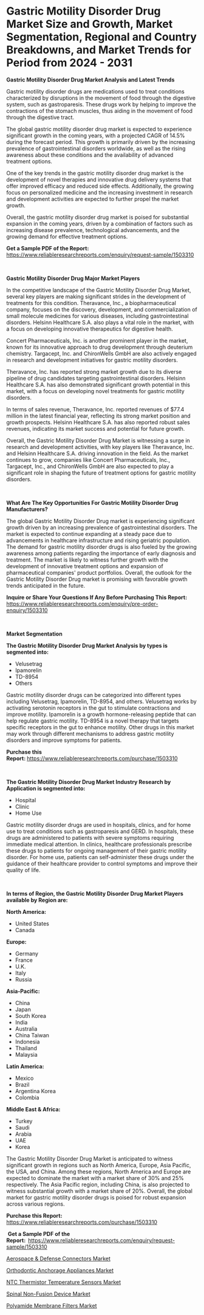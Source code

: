 <p><h1>Gastric Motility Disorder Drug Market Size and Growth, Market Segmentation, Regional and Country Breakdowns, and Market Trends for Period from 2024 -  2031</h1></p><p><strong>Gastric Motility Disorder Drug Market Analysis and Latest Trends</strong></p>
<p><p>Gastric motility disorder drugs are medications used to treat conditions characterized by disruptions in the movement of food through the digestive system, such as gastroparesis. These drugs work by helping to improve the contractions of the stomach muscles, thus aiding in the movement of food through the digestive tract.</p><p>The global gastric motility disorder drug market is expected to experience significant growth in the coming years, with a projected CAGR of 14.5% during the forecast period. This growth is primarily driven by the increasing prevalence of gastrointestinal disorders worldwide, as well as the rising awareness about these conditions and the availability of advanced treatment options.</p><p>One of the key trends in the gastric motility disorder drug market is the development of novel therapies and innovative drug delivery systems that offer improved efficacy and reduced side effects. Additionally, the growing focus on personalized medicine and the increasing investment in research and development activities are expected to further propel the market growth.</p><p>Overall, the gastric motility disorder drug market is poised for substantial expansion in the coming years, driven by a combination of factors such as increasing disease prevalence, technological advancements, and the growing demand for effective treatment options.</p></p>
<p><strong>Get a Sample PDF of the Report:&nbsp;</strong> <a href="https://www.reliableresearchreports.com/enquiry/request-sample/1503310">https://www.reliableresearchreports.com/enquiry/request-sample/1503310</a></p>
<p>&nbsp;</p>
<p><strong>Gastric Motility Disorder Drug Major Market Players</strong></p>
<p><p>In the competitive landscape of the Gastric Motility Disorder Drug Market, several key players are making significant strides in the development of treatments for this condition. Theravance, Inc., a biopharmaceutical company, focuses on the discovery, development, and commercialization of small molecule medicines for various diseases, including gastrointestinal disorders. Helsinn Healthcare S.A. also plays a vital role in the market, with a focus on developing innovative therapeutics for digestive health.</p><p>Concert Pharmaceuticals, Inc. is another prominent player in the market, known for its innovative approach to drug development through deuterium chemistry. Targacept, Inc. and ChironWells GmbH are also actively engaged in research and development initiatives for gastric motility disorders.</p><p>Theravance, Inc. has reported strong market growth due to its diverse pipeline of drug candidates targeting gastrointestinal disorders. Helsinn Healthcare S.A. has also demonstrated significant growth potential in this market, with a focus on developing novel treatments for gastric motility disorders.</p><p>In terms of sales revenue, Theravance, Inc. reported revenues of $77.4 million in the latest financial year, reflecting its strong market position and growth prospects. Helsinn Healthcare S.A. has also reported robust sales revenues, indicating its market success and potential for future growth.</p><p>Overall, the Gastric Motility Disorder Drug Market is witnessing a surge in research and development activities, with key players like Theravance, Inc. and Helsinn Healthcare S.A. driving innovation in the field. As the market continues to grow, companies like Concert Pharmaceuticals, Inc., Targacept, Inc., and ChironWells GmbH are also expected to play a significant role in shaping the future of treatment options for gastric motility disorders.</p></p>
<p>&nbsp;</p>
<p><strong>What Are The Key Opportunities For Gastric Motility Disorder Drug Manufacturers?</strong></p>
<p><p>The global Gastric Motility Disorder Drug market is experiencing significant growth driven by an increasing prevalence of gastrointestinal disorders. The market is expected to continue expanding at a steady pace due to advancements in healthcare infrastructure and rising geriatric population. The demand for gastric motility disorder drugs is also fueled by the growing awareness among patients regarding the importance of early diagnosis and treatment. The market is likely to witness further growth with the development of innovative treatment options and expansion of pharmaceutical companies' product portfolios. Overall, the outlook for the Gastric Motility Disorder Drug market is promising with favorable growth trends anticipated in the future.</p></p>
<p><strong>Inquire or Share Your Questions If Any Before Purchasing This Report:</strong> <a href="https://www.reliableresearchreports.com/enquiry/pre-order-enquiry/1503310">https://www.reliableresearchreports.com/enquiry/pre-order-enquiry/1503310</a></p>
<p>&nbsp;</p>
<p><strong>Market Segmentation</strong></p>
<p><strong>The Gastric Motility Disorder Drug Market Analysis by types is segmented into:</strong></p>
<p><ul><li>Velusetrag</li><li>Ipamorelin</li><li>TD-8954</li><li>Others</li></ul></p>
<p><p>Gastric motility disorder drugs can be categorized into different types including Velusetrag, Ipamorelin, TD-8954, and others. Velusetrag works by activating serotonin receptors in the gut to stimulate contractions and improve motility. Ipamorelin is a growth hormone-releasing peptide that can help regulate gastric motility. TD-8954 is a novel therapy that targets specific receptors in the gut to enhance motility. Other drugs in this market may work through different mechanisms to address gastric motility disorders and improve symptoms for patients.</p></p>
<p><strong>Purchase this Report:&nbsp;</strong><a href="https://www.reliableresearchreports.com/purchase/1503310">https://www.reliableresearchreports.com/purchase/1503310</a></p>
<p>&nbsp;</p>
<p><strong>The Gastric Motility Disorder Drug Market Industry Research by Application is segmented into:</strong></p>
<p><ul><li>Hospital</li><li>Clinic</li><li>Home Use</li></ul></p>
<p><p>Gastric motility disorder drugs are used in hospitals, clinics, and for home use to treat conditions such as gastroparesis and GERD. In hospitals, these drugs are administered to patients with severe symptoms requiring immediate medical attention. In clinics, healthcare professionals prescribe these drugs to patients for ongoing management of their gastric motility disorder. For home use, patients can self-administer these drugs under the guidance of their healthcare provider to control symptoms and improve their quality of life.</p></p>
<p>&nbsp;</p>
<p><strong>In terms of Region, the Gastric Motility Disorder Drug Market Players available by Region are:</strong></p>
<p>
    <p> <strong> North America: </strong>
        <ul>
            <li>United States</li>
            <li>Canada</li>
        </ul>
        </p> 
    <p> <strong> Europe: </strong>
        <ul>
            <li>Germany</li>
            <li>France</li>
            <li>U.K.</li>
            <li>Italy</li>
            <li>Russia</li>
        </ul>
        </p> 
    <p> <strong> Asia-Pacific: </strong>
        <ul>
            <li>China</li>
            <li>Japan</li>
            <li>South Korea</li>
            <li>India</li>
            <li>Australia</li>
            <li>China Taiwan</li>
            <li>Indonesia</li>
            <li>Thailand</li>
            <li>Malaysia</li>
        </ul>
        </p> 
    <p> <strong> Latin America: </strong>
        <ul>
            <li>Mexico</li>
            <li>Brazil</li>
            <li>Argentina Korea</li>
            <li>Colombia</li>
        </ul>
        </p> 
    <p> <strong> Middle East & Africa: </strong>
        <ul>
            <li>Turkey</li>
            <li>Saudi</li>
            <li>Arabia</li>
            <li>UAE</li>
            <li>Korea</li>
        </ul>
    </p>
    </p>
<p><p>The Gastric Motility Disorder Drug Market is anticipated to witness significant growth in regions such as North America, Europe, Asia Pacific, the USA, and China. Among these regions, North America and Europe are expected to dominate the market with a market share of 30% and 25% respectively. The Asia Pacific region, including China, is also projected to witness substantial growth with a market share of 20%. Overall, the global market for gastric motility disorder drugs is poised for robust expansion across various regions.</p></p>
<p><strong>Purchase this Report: </strong><a href="https://www.reliableresearchreports.com/purchase/1503310">https://www.reliableresearchreports.com/purchase/1503310</a></p>
<p>&nbsp;<strong>Get a Sample PDF of the Report:&nbsp;&nbsp;</strong><a href="https://www.reliableresearchreports.com/enquiry/request-sample/1503310">https://www.reliableresearchreports.com/enquiry/request-sample/1503310</a></p>
<p><strong></strong></p>
<p><p><a href="https://github.com/pizolina/Market-Research-Report-List-3/blob/main/aerospace-defense-connectors-market.md">Aerospace & Defense Connectors Market</a></p><p><a href="https://github.com/danielneavesallisons03mba/Market-Research-Report-List-1/blob/main/orthodontic-anchorage-appliances-market.md">Orthodontic Anchorage Appliances Market</a></p><p><a href="https://issuu.com/reportprime-2/docs/ntc-thermistor-temperature-sensors-market-size-203">NTC Thermistor Temperature Sensors Market</a></p><p><a href="https://medium.com/@noelkunzei1/spinal-non-fusion-device-market-insight-market-trends-growth-forecasted-from-2024-to-2031-a28b09c9034f">Spinal Non-Fusion Device Market</a></p><p><a href="https://issuu.com/reportprime-2/docs/polyamide-membrane-filters-market-size-2030.pptx">Polyamide Membrane Filters Market</a></p></p>